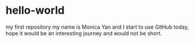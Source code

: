 # hello-world
my first repository
my name is Monica Yan and I start to use GitHub today, hope it would be an interesting journey and would not be short.
